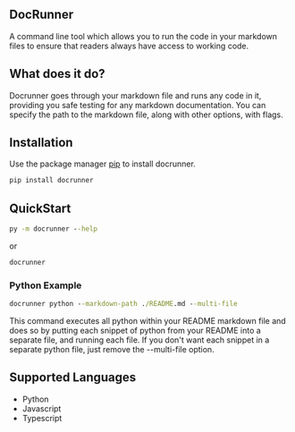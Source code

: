## DocRunner

A command line tool which allows you to run the code in your markdown files to ensure that readers always have access to working code.

## What does it do?

Docrunner goes through your markdown file and runs any code in it, providing you safe testing for any markdown documentation. You can specify the path to the markdown file, along with other options, with flags.

## Installation

Use the package manager [pip](https://pip.pypa.io/en/stable/) to install docrunner.

```bash
pip install docrunner
```

## QuickStart

```cmd
py -m docrunner --help
```

or

```cmd
docrunner
```

### Python Example

```cmd
docrunner python --markdown-path ./README.md --multi-file
```

This command executes all python within your README markdown file and does so by putting each snippet of python from your README into a separate file, and running each file. If you don't want each snippet in a separate python file, just remove the --multi-file option.

## Supported Languages

- Python
- Javascript
- Typescript
